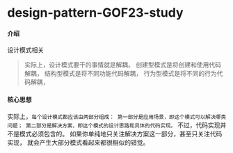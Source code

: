 # design-pattern-GOF23-study

#### 介绍
设计模式相关


> 实际上，设计模式要干的事情就是解耦。
> 创建型模式是将创建和使用代码解耦，
> 结构型模式是将不同功能代码解耦，
> 行为型模式是将不同的行为代码解耦，

#### 核心思想

实际上，`每个设计模式都应该由两部分组成：
第一部分是应用场景，即这个模式可以解决哪类问题；
第二部分是解决方案，即这个模式的设计思路和具体的代码实现。`
不过，代码实现并不是模式必须包含的。
如果你单纯地只关注解决方案这一部分，甚至只关注代码实现，
就会产生大部分模式看起来都很相似的错觉。